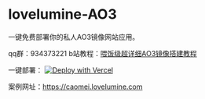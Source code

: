 # lovelumine-AO3

一键免费部署你的私人AO3镜像网站应用。

qq群：934373221
b站教程：[喂饭级超详细AO3镜像搭建教程](https://www.bilibili.com/video/BV1ZX4y177wb)

一键部署：
[![Deploy with Vercel](https://vercel.com/button)](https://vercel.com/new/clone?repository-url=https%3A%2F%2Fgithub.com%2FLovelumine%2Flovelumine-AO3&project-name=lovelumine-AO3&repository-name=lovelumine-AO3)

案例网址：https://caomei.lovelumine.com

